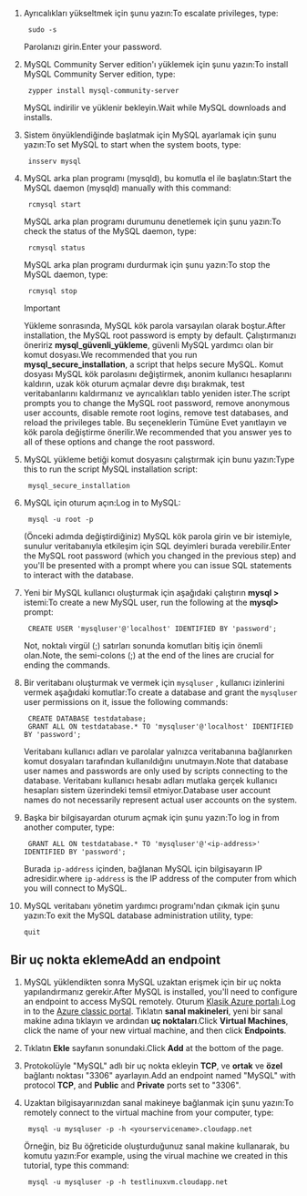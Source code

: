 
1. <span data-ttu-id="e26a0-101">Ayrıcalıkları yükseltmek için şunu yazın:</span><span class="sxs-lookup"><span data-stu-id="e26a0-101">To escalate privileges, type:</span></span>
   
        sudo -s
   
    <span data-ttu-id="e26a0-102">Parolanızı girin.</span><span class="sxs-lookup"><span data-stu-id="e26a0-102">Enter your password.</span></span>
2. <span data-ttu-id="e26a0-103">MySQL Community Server edition'ı yüklemek için şunu yazın:</span><span class="sxs-lookup"><span data-stu-id="e26a0-103">To install MySQL Community Server edition, type:</span></span>
   
        zypper install mysql-community-server
   
    <span data-ttu-id="e26a0-104">MySQL indirilir ve yüklenir bekleyin.</span><span class="sxs-lookup"><span data-stu-id="e26a0-104">Wait while MySQL downloads and installs.</span></span>
3. <span data-ttu-id="e26a0-105">Sistem önyüklendiğinde başlatmak için MySQL ayarlamak için şunu yazın:</span><span class="sxs-lookup"><span data-stu-id="e26a0-105">To set MySQL to start when the system boots, type:</span></span>
   
        insserv mysql
4. <span data-ttu-id="e26a0-106">MySQL arka plan programı (mysqld), bu komutla el ile başlatın:</span><span class="sxs-lookup"><span data-stu-id="e26a0-106">Start the MySQL daemon (mysqld) manually with this command:</span></span>
   
        rcmysql start
   
    <span data-ttu-id="e26a0-107">MySQL arka plan programı durumunu denetlemek için şunu yazın:</span><span class="sxs-lookup"><span data-stu-id="e26a0-107">To check the status of the MySQL daemon, type:</span></span>
   
        rcmysql status
   
    <span data-ttu-id="e26a0-108">MySQL arka plan programı durdurmak için şunu yazın:</span><span class="sxs-lookup"><span data-stu-id="e26a0-108">To stop the MySQL daemon, type:</span></span>
   
        rcmysql stop
   
   > [!IMPORTANT]
   > <span data-ttu-id="e26a0-109">Yükleme sonrasında, MySQL kök parola varsayılan olarak boştur.</span><span class="sxs-lookup"><span data-stu-id="e26a0-109">After installation, the MySQL root password is empty by default.</span></span> <span data-ttu-id="e26a0-110">Çalıştırmanızı öneririz **mysql\_güvenli\_yükleme**, güvenli MySQL yardımcı olan bir komut dosyası.</span><span class="sxs-lookup"><span data-stu-id="e26a0-110">We recommended that you run **mysql\_secure\_installation**, a script that helps secure MySQL.</span></span> <span data-ttu-id="e26a0-111">Komut dosyası MySQL kök parolasını değiştirmek, anonim kullanıcı hesaplarını kaldırın, uzak kök oturum açmalar devre dışı bırakmak, test veritabanlarını kaldırmanız ve ayrıcalıkları tablo yeniden ister.</span><span class="sxs-lookup"><span data-stu-id="e26a0-111">The script prompts you to change the MySQL root password, remove anonymous user accounts, disable remote root logins, remove test databases, and reload the privileges table.</span></span> <span data-ttu-id="e26a0-112">Bu seçeneklerin Tümüne Evet yanıtlayın ve kök parola değiştirme önerilir.</span><span class="sxs-lookup"><span data-stu-id="e26a0-112">We recommended that you answer yes to all of these options and change the root password.</span></span>
   > 
   > 
5. <span data-ttu-id="e26a0-113">MySQL yükleme betiği komut dosyasını çalıştırmak için bunu yazın:</span><span class="sxs-lookup"><span data-stu-id="e26a0-113">Type this to run the script MySQL installation script:</span></span>
   
        mysql_secure_installation
6. <span data-ttu-id="e26a0-114">MySQL için oturum açın:</span><span class="sxs-lookup"><span data-stu-id="e26a0-114">Log in to MySQL:</span></span>
   
        mysql -u root -p
   
    <span data-ttu-id="e26a0-115">(Önceki adımda değiştirdiğiniz) MySQL kök parola girin ve bir istemiyle, sunulur veritabanıyla etkileşim için SQL deyimleri burada verebilir.</span><span class="sxs-lookup"><span data-stu-id="e26a0-115">Enter the MySQL root password (which you changed in the previous step) and you'll be presented with a prompt where you can issue SQL statements to interact with the database.</span></span>
7. <span data-ttu-id="e26a0-116">Yeni bir MySQL kullanıcı oluşturmak için aşağıdaki çalıştırın **mysql >** istemi:</span><span class="sxs-lookup"><span data-stu-id="e26a0-116">To create a new MySQL user, run the following at the **mysql>** prompt:</span></span>
   
        CREATE USER 'mysqluser'@'localhost' IDENTIFIED BY 'password';
   
    <span data-ttu-id="e26a0-117">Not, noktalı virgül (;) satırları sonunda komutları bitiş için önemli olan.</span><span class="sxs-lookup"><span data-stu-id="e26a0-117">Note, the semi-colons (;) at the end of the lines are crucial for ending the commands.</span></span>
8. <span data-ttu-id="e26a0-118">Bir veritabanı oluşturmak ve vermek için `mysqluser` , kullanıcı izinlerini vermek aşağıdaki komutlar:</span><span class="sxs-lookup"><span data-stu-id="e26a0-118">To create a database and grant the `mysqluser` user permissions on it, issue the following commands:</span></span>
   
        CREATE DATABASE testdatabase;
        GRANT ALL ON testdatabase.* TO 'mysqluser'@'localhost' IDENTIFIED BY 'password';
   
    <span data-ttu-id="e26a0-119">Veritabanı kullanıcı adları ve parolalar yalnızca veritabanına bağlanırken komut dosyaları tarafından kullanıldığını unutmayın.</span><span class="sxs-lookup"><span data-stu-id="e26a0-119">Note that database user names and passwords are only used by scripts connecting to the database.</span></span>  <span data-ttu-id="e26a0-120">Veritabanı kullanıcı hesabı adları mutlaka gerçek kullanıcı hesapları sistem üzerindeki temsil etmiyor.</span><span class="sxs-lookup"><span data-stu-id="e26a0-120">Database user account names do not necessarily represent actual user accounts on the system.</span></span>
9. <span data-ttu-id="e26a0-121">Başka bir bilgisayardan oturum açmak için şunu yazın:</span><span class="sxs-lookup"><span data-stu-id="e26a0-121">To log in from another computer, type:</span></span>
   
        GRANT ALL ON testdatabase.* TO 'mysqluser'@'<ip-address>' IDENTIFIED BY 'password';
   
    <span data-ttu-id="e26a0-122">Burada `ip-address` içinden, bağlanan MySQL için bilgisayarın IP adresidir.</span><span class="sxs-lookup"><span data-stu-id="e26a0-122">where `ip-address` is the IP address of the computer from which you will connect to MySQL.</span></span>
10. <span data-ttu-id="e26a0-123">MySQL veritabanı yönetim yardımcı programı'ndan çıkmak için şunu yazın:</span><span class="sxs-lookup"><span data-stu-id="e26a0-123">To exit the MySQL database administration utility, type:</span></span>
    
        quit

## <a name="add-an-endpoint"></a><span data-ttu-id="e26a0-124">Bir uç nokta ekleme</span><span class="sxs-lookup"><span data-stu-id="e26a0-124">Add an endpoint</span></span>
1. <span data-ttu-id="e26a0-125">MySQL yüklendikten sonra MySQL uzaktan erişmek için bir uç nokta yapılandırmanız gerekir.</span><span class="sxs-lookup"><span data-stu-id="e26a0-125">After MySQL is installed, you'll need to configure an endpoint to access MySQL remotely.</span></span> <span data-ttu-id="e26a0-126">Oturum [Klasik Azure portalı][AzurePortal].</span><span class="sxs-lookup"><span data-stu-id="e26a0-126">Log in to the [Azure  classic portal][AzurePortal].</span></span> <span data-ttu-id="e26a0-127">Tıklatın **sanal makineleri**, yeni bir sanal makine adına tıklayın ve ardından **uç noktaları**.</span><span class="sxs-lookup"><span data-stu-id="e26a0-127">Click **Virtual Machines**, click the name of your new virtual machine, and then click **Endpoints**.</span></span>
2. <span data-ttu-id="e26a0-128">Tıklatın **Ekle** sayfanın sonundaki.</span><span class="sxs-lookup"><span data-stu-id="e26a0-128">Click **Add** at the bottom of the page.</span></span>
3. <span data-ttu-id="e26a0-129">Protokolüyle "MySQL" adlı bir uç nokta ekleyin **TCP**, ve **ortak** ve **özel** bağlantı noktası "3306" ayarlayın.</span><span class="sxs-lookup"><span data-stu-id="e26a0-129">Add an endpoint named "MySQL" with protocol **TCP**, and **Public** and **Private** ports set to "3306".</span></span>
4. <span data-ttu-id="e26a0-130">Uzaktan bilgisayarınızdan sanal makineye bağlanmak için şunu yazın:</span><span class="sxs-lookup"><span data-stu-id="e26a0-130">To remotely connect to the virtual machine from your computer, type:</span></span>
   
        mysql -u mysqluser -p -h <yourservicename>.cloudapp.net
   
    <span data-ttu-id="e26a0-131">Örneğin, biz Bu öğreticide oluşturduğunuz sanal makine kullanarak, bu komutu yazın:</span><span class="sxs-lookup"><span data-stu-id="e26a0-131">For example, using the virual machine we created in this tutorial, type this command:</span></span>
   
        mysql -u mysqluser -p -h testlinuxvm.cloudapp.net

[MySQLDocs]: http://dev.mysql.com/doc/
[AzurePortal]: http://manage.windowsazure.com

[Image9]: ./media/install-and-run-mysql-on-opensuse-vm/LinuxVmAddEndpointMySQL.png
